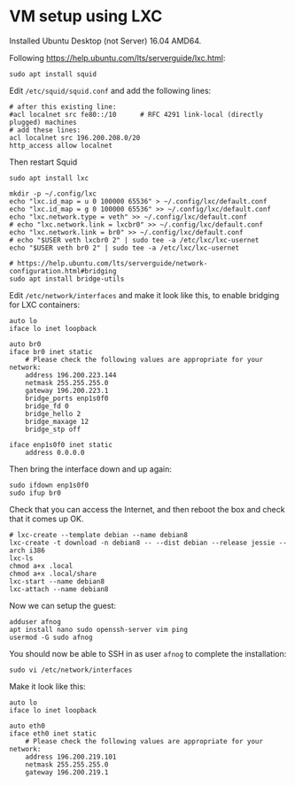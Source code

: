 # VM setup using LXC

Installed Ubuntu Desktop (not Server) 16.04 AMD64.

Following https://help.ubuntu.com/lts/serverguide/lxc.html:

	sudo apt install squid

Edit `/etc/squid/squid.conf` and add the following lines:

	# after this existing line:
	#acl localnet src fe80::/10      # RFC 4291 link-local (directly plugged) machines
	# add these lines:
	acl localnet src 196.200.208.0/20
	http_access allow localnet

Then restart Squid

	sudo apt install lxc

	mkdir -p ~/.config/lxc
	echo "lxc.id_map = u 0 100000 65536" > ~/.config/lxc/default.conf
	echo "lxc.id_map = g 0 100000 65536" >> ~/.config/lxc/default.conf
	echo "lxc.network.type = veth" >> ~/.config/lxc/default.conf
	# echo "lxc.network.link = lxcbr0" >> ~/.config/lxc/default.conf
	echo "lxc.network.link = br0" >> ~/.config/lxc/default.conf
	# echo "$USER veth lxcbr0 2" | sudo tee -a /etc/lxc/lxc-usernet
	echo "$USER veth br0 2" | sudo tee -a /etc/lxc/lxc-usernet

	# https://help.ubuntu.com/lts/serverguide/network-configuration.html#bridging
	sudo apt install bridge-utils

Edit `/etc/network/interfaces` and make it look like this, to enable bridging for LXC containers:

	auto lo
	iface lo inet loopback

	auto br0
	iface br0 inet static
		# Please check the following values are appropriate for your network:
		address 196.200.223.144
		netmask 255.255.255.0
		gateway 196.200.223.1
		bridge_ports enp1s0f0
		bridge_fd 0
		bridge_hello 2
		bridge_maxage 12
		bridge_stp off

	iface enp1s0f0 inet static
		address 0.0.0.0

Then bring the interface down and up again:

	sudo ifdown enp1s0f0
	sudo ifup br0

Check that you can access the Internet, and then reboot the box and check that it comes up OK.

	# lxc-create --template debian --name debian8
	lxc-create -t download -n debian8 -- --dist debian --release jessie --arch i386
	lxc-ls
	chmod a+x .local
	chmod a+x .local/share
	lxc-start --name debian8
	lxc-attach --name debian8

Now we can setup the guest:

	adduser afnog
	apt install nano sudo openssh-server vim ping
	usermod -G sudo afnog

You should now be able to SSH in as user `afnog` to complete the installation:

	sudo vi /etc/network/interfaces

Make it look like this:

	auto lo
	iface lo inet loopback

	auto eth0
	iface eth0 inet static
		# Please check the following values are appropriate for your network:
		address 196.200.219.101
		netmask 255.255.255.0
		gateway 196.200.219.1
